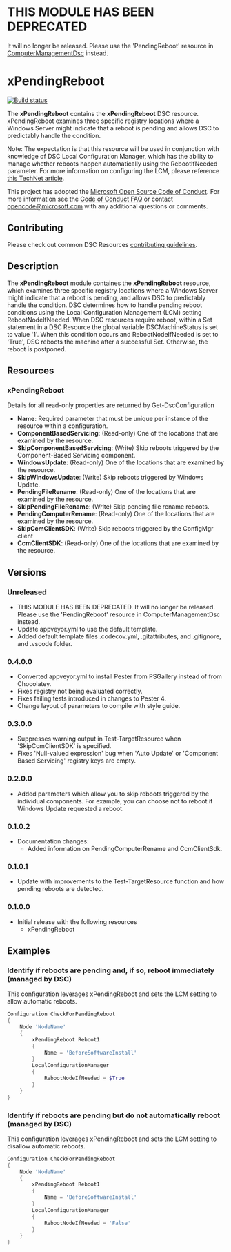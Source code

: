 # **THIS MODULE HAS BEEN DEPRECATED**

It will no longer be released.
Please use the 'PendingReboot' resource in [ComputerManagementDsc](https://github.com/PowerShell/ComputerManagementDsc)
instead.

# xPendingReboot

[![Build status](https://ci.appveyor.com/api/projects/status/25n3uaum4x6cv4dg/branch/master?svg=true)](https://ci.appveyor.com/project/PowerShell/xpendingreboot/branch/master)

The **xPendingReboot** contains the **xPendingReboot** DSC resource.
xPendingReboot examines three specific registry locations where a Windows Server might indicate that a reboot is pending and allows DSC to predictably handle the condition.

Note: The expectation is that this resource will be used in conjunction with knowledge of DSC Local Configuration Manager, which has the ability to manage whether reboots happen automatically using the RebootIfNeeded parameter.
For more information on configuring the LCM, please reference [this TechNet article](https://technet.microsoft.com/en-us/library/dn249922.aspx).

This project has adopted the [Microsoft Open Source Code of Conduct](https://opensource.microsoft.com/codeofconduct/).
For more information see the [Code of Conduct FAQ](https://opensource.microsoft.com/codeofconduct/faq/) or contact [opencode@microsoft.com](mailto:opencode@microsoft.com) with any additional questions or comments.

## Contributing

Please check out common DSC Resources [contributing guidelines](https://github.com/PowerShell/DscResources/blob/master/CONTRIBUTING.md).

## Description

The **xPendingReboot** module containes the **xPendingReboot** resource, which examines three specific registry locations where a Windows Server might indicate that a reboot is pending, and allows DSC to predictably handle the condition.
DSC determines how to handle pending reboot conditions using the Local Configuration Management (LCM) setting RebootNodeIfNeeded.
When DSC resources require reboot, within a Set statement in a DSC Resource the global variable DSCMachineStatus is set to value '1'.
When this condition occurs and RebootNodeIfNeeded is set to 'True', DSC reboots the machine after a successful Set.
Otherwise, the reboot is postponed.

## Resources

### xPendingReboot

Details for all read-only properties are returned by Get-DscConfiguration

* **Name**: Required parameter that must be unique per instance of the resource within a configuration.
* **ComponentBasedServicing**: (Read-only) One of the locations that are examined by the resource.
* **SkipComponentBasedServicing**: (Write) Skip reboots triggered by the Component-Based Servicing component.
* **WindowsUpdate**: (Read-only) One of the locations that are examined by the resource.
* **SkipWindowsUpdate**: (Write) Skip reboots triggered by Windows Update.
* **PendingFileRename**: (Read-only) One of the locations that are examined by the resource.
* **SkipPendingFileRename**: (Write) Skip pending file rename reboots.
* **PendingComputerRename**: (Read-only) One of the locations that are examined by the resource.
* **SkipCcmClientSDK**: (Write) Skip reboots triggered by the ConfigMgr client
* **CcmClientSDK**: (Read-only) One of the locations that are examined by the resource.

## Versions

### Unreleased

* THIS MODULE HAS BEEN DEPRECATED. It will no longer be released.
  Please use the 'PendingReboot' resource in ComputerManagementDsc instead.
* Update appveyor.yml to use the default template.
* Added default template files .codecov.yml, .gitattributes, and .gitignore, and
  .vscode folder.

### 0.4.0.0

* Converted appveyor.yml to install Pester from PSGallery instead of from Chocolatey.
* Fixes registry not being evaluated correctly.
* Fixes failing tests introduced in changes to Pester 4.
* Change layout of parameters to compile with style guide.

### 0.3.0.0

* Suppresses warning output in Test-TargetResource when 'SkipCcmClientSDK' is specified.
* Fixes 'Null-valued expression' bug when 'Auto Update' or 'Component Based Servicing' registry keys are empty.

### 0.2.0.0

* Added parameters which allow you to skip reboots triggered by the individual components. For example, you can choose not to
    reboot if Windows Update requested a reboot.

### 0.1.0.2

* Documentation changes:
  * Added information on PendingComputerRename and CcmClientSdk.

### 0.1.0.1

* Update with improvements to the Test-TargetResource function and how pending reboots are detected.

### 0.1.0.0

* Initial release with the following resources
  * xPendingReboot

## Examples

### Identify if reboots are pending and, if so, reboot immediately (managed by DSC)

This configuration leverages xPendingReboot and sets the LCM setting to allow automatic reboots.

```powershell
Configuration CheckForPendingReboot
{
    Node 'NodeName'
    {
        xPendingReboot Reboot1
        {
            Name = 'BeforeSoftwareInstall'
        }
        LocalConfigurationManager
        {
            RebootNodeIfNeeded = $True
        }
    }
}
```

### Identify if reboots are pending but do not automatically reboot (managed by DSC)

This configuration leverages xPendingReboot and sets the LCM setting to disallow automatic reboots.

```powershell
Configuration CheckForPendingReboot
{
    Node 'NodeName'
    {
        xPendingReboot Reboot1
        {
            Name = 'BeforeSoftwareInstall'
        }
        LocalConfigurationManager
        {
            RebootNodeIfNeeded = 'False'
        }
    }
}
```
